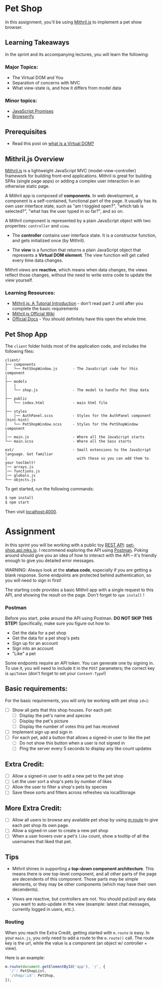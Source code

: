 # Pet Shop

In this assignment, you'll be using [Mithril.js](http://mithril.js.org) to implement a pet show browser.

## Learning Takeaways

In the sprint and its accompanying lectures, you will learn the following:

### Major Topics:

- The Virtual DOM and You
- Separation of concerns with MVC
- What view-state is, and how it differs from model data

### Minor topics:

- [JavaScript Promises](http://www.html5rocks.com/en/tutorials/es6/promises/)
- [Browserify](http://browserify.org/)

## Prerequisites

* Read this post on [what is a Virtual DOM?](http://jbi.sh/what-is-virtual-dom/)

## Mithril.js Overview

[Mithril.js](http://mithril.js.org/) is a lightweight JavaScript MVC (model-view-controller)
framework for building front-end applications. Mithril is great for building SPAs (single page
apps) or adding a complex user interaction in an otherwise static page.

A Mithril app is composed of **components**. In web development, a component is a self-contained, functional part of the page. It usually has its own user interface state, such as "am I toggled open?", "which tab is selected?", "what has the user typed in so far?", and so on.

A Mithril component is represented by a plain JavaScript object with two properties: `controller` and `view`.

* The **controller** contains user interface state. It is a constructor function, and gets initialized once (by Mithril).

* The **view** is a function that returns a plain JavaScript object that represents a **Virtual DOM element**. The view function will get called every time data changes.

Mithril views are **reactive**, which means when data changes, the views reflect those changes, without the need to write extra code to update the view yourself.

### Learning Resources:

- [Mithril.js: A Tutorial Introduction](http://gilbert.ghost.io/mithril-js-tutorial-1/) - don't read part 2 until after you complete the basic requirements
- [Mithril.js Official Wiki](https://github.com/lhorie/mithril.js/wiki)
- [Official Docs](http://mithril.js.org/mithril.html) - You should definitely have this open the whole time.

## Pet Shop App

The `client` folder holds most of the application code, and includes the following files:

```
client/
├── components
│   └── PetShopWindow.js       - The JavaScript code for this component
│
├── models
│   │
│   └── shop.js                - The model to handle Pet Shop data
│
├── public
│   └── index.html             - main html file
│
├── styles
│   │── AuthPanel.scss         - Styles for the AuthPanel component (hint-hint)
│   └── PetShopWindow.scss     - Styles for the PetShopWindow component
│
│── main.js                    - Where all the JavaScript starts
└── main.scss                  - Where all the Sass starts

ext/                           - Small extensions to the JavaScript language. Get familiar
│                                with these so you can add them to your toolbelt!
│── arrays.js
│── functions.js
│── globals.js
└── objects.js
```

To get started, run the following commands:

```bash
$ npm install
$ npm start
```

Then visit [localhost:4000](http://localhost:4000).

# Assignment

In this sprint you will be working with a public toy [REST API](https://www.youtube.com/watch?v=7YcW25PHnAA): [pet-shop.api.mks.io](http://pet-shop.api.mks.io). I recommend exploring the API using [Postman](https://chrome.google.com/webstore/detail/postman-rest-client/fdmmgilgnpjigdojojpjoooidkmcomcm?hl=en). Poking around should give you an idea of how to interact with the API – it's friendly enough to give you detailed error messages.

WARNING: Always look at the **status code**, especially if you are getting a blank response. Some endpoints are protected behind authentication, so you will need to sign in first!

The starting code provides a basic Mithril app with a single request to this API, and showing the result on the page. Don't forget to `npm install` !

### Postman

Before you start, poke around the API using Postman. **DO NOT SKIP THIS STEP!** Specifically, make sure you figure out how to:

- Get the data for a pet shop
- Get the data for a pet shop's pets
- Sign up for an account
- Sign into an account
- "Like" a pet

Some endpoints require an API token. You can generate one by signing in. To use it, you will need to include it in the `POST` parameters; the correct key is `apiToken` (don't forget to set your `Content-Type`!)

## Basic requirements:

For the basic requirements, you will only be working with pet shop `id=1`:

- [ ] Show all pets that this shop houses. For each pet:
  - [ ] Display the pet's name and species
  - [ ] Display the pet's picture
  - [ ] Display the number of votes this pet has received
- [ ] Implement sign up and sign in
- [ ] For each pet, add a button that allows a signed-in user to like the pet
  - [ ] Do not show this button when a user is not signed in
  - [ ] Ping the server every 5 seconds to display any like count updates

## Extra Credit:

- [ ] Allow a signed-in user to add a new pet to the pet shop
- [ ] Let the user sort a shop's pets by number of likes
- [ ] Allow the user to filter a shop's pets by species
- [ ] Save these sorts and filters across refreshes via localStorage

## More Extra Credit:

- [ ] Allow all users to browse any available pet shop by using [m.route](http://mithril.js.org/mithril.route.html) to give each pet shop its own page.
- [ ] Allow a signed-in user to create a new pet shop
- [ ] When a user hovers over a pet's `like` count, show a tooltip of all the usernames that liked that pet.

## Tips

- Mithril shines in supporting a **top-down component architecture**. This means there is one top-level component, and all other parts of the page are decendents of this component. Those parts may be simple elements, or they may be other components (which may have their own decendents).

- Views are reactive, but controllers are not. You should put/pull any data you want to auto-update in the view (example: latest chat messages, currently logged in users, etc.).

### Routing

When you reach the Extra Credit, getting started with `m.route` is easy. In your `main.js`, you only need to add a route to the `m.route()` call. The route key is the url, while the value is a component (an object w/ controller + view).

Here is an example:

```javascript
m.route(document.getElementById('app'), '/', {
  '/': PetShopList,
  '/shop/:id': PetShop,
});
```
